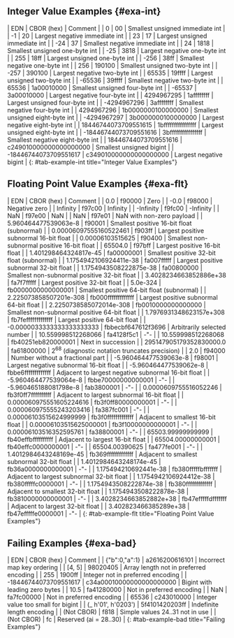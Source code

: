 ## Integer Value Examples {#exa-int}

<?v3xml2rfc table_borders="light" ?>

| EDN | CBOR (hex) | Comment |
| 0 | 00 | Smallest unsigned immediate int |
| -1 | 20 | Largest negative immediate int |
| 23 | 17 | Largest unsigned immediate int |
| -24 | 37 | Smallest negative immediate int |
| 24 | 1818 | Smallest unsigned one-byte int |
| -25 | 3818 | Largest negative one-byte int |
| 255 | 18ff | Largest unsigned one-byte int |
| -256 | 38ff | Smallest negative one-byte int |
| 256 | 190100 | Smallest unsigned two-byte int |
| -257 | 390100 | Largest negative two-byte int |
| 65535 | 19ffff | Largest unsigned two-byte int |
| -65536 | 39ffff | Smallest negative two-byte int |
| 65536 | 1a00010000 | Smallest unsigned four-byte int |
| -65537 | 3a00010000 | Largest negative four-byte int |
| 4294967295 | 1affffffff | Largest unsigned four-byte int |
| -4294967296 | 3affffffff | Smallest negative four-byte int |
| 4294967296 | 1b0000000100000000 | Smallest unsigned eight-byte int |
| -4294967297 | 3b0000000100000000 | Largest negative eight-byte int |
| 18446744073709551615 | 1bffffffffffffffff | Largest unsigned eight-byte int |
| -18446744073709551616 | 3bffffffffffffffff | Smallest negative eight-byte int |
| 18446744073709551616 | c249010000000000000000 | Smallest unsigned bigint |
| -18446744073709551617 | c349010000000000000000 | Largest negative bigint |
{: #tab-example-int title="Integer Value Examples"}

## Floating Point Value Examples {#exa-flt}

<?v3xml2rfc table_borders="light" ?>

| EDN | CBOR (hex) | Comment |
| 0.0 | f90000 | Zero |
| -0.0 | f98000 | Negative zero |
| Infinity | f97c00 | Infinity |
| -Infinity | f9fc00 | -Infinity |
| NaN | f97e00 | NaN |
| NaN | f97e01 | NaN with non-zero payload |
| 5.960464477539063e-8 | f90001 | Smallest positive 16-bit float (subnormal) |
| 0.00006097555160522461 | f903ff | Largest positive subnormal 16-bit float |
| 0.00006103515625 | f90400 | Smallest non-subnormal positive 16-bit float |
| 65504.0 | f97bff | Largest positive 16-bit float |
| 1.401298464324817e-45 | fa00000001 | Smallest positive 32-bit float (subnormal) |
| 1.1754942106924411e-38 | fa007fffff | Largest positive subnormal 32-bit float |
| 1.1754943508222875e-38 | fa00800000 | Smallest non-subnormal positive 32-bit float |
| 3.4028234663852886e+38 | fa7f7fffff | Largest positive 32-bit float |
| 5.0e-324 | fb0000000000000001 | Smallest positive 64-bit float (subnormal) |
| 2.225073858507201e-308 | fb000fffffffffffff | Largest positive subnormal 64-bit float |
| 2.2250738585072014e-308 | fb0010000000000000 | Smallest non-subnormal positive 64-bit float |
| 1.7976931348623157e+308 | fb7fefffffffffffff | Largest positive 64-bit float |
| -0.0000033333333333333333 | fbbecbf647612f3696 | Arbitrarily selected number |
| 10.559998512268066 | fa4128f5c1 | -"- |
| 10.559998512268068 | fb40251eb820000001 | Next in succession |
| 295147905179352830000.0 | fa61800000 | 2<sup>68</sup> (diagnostic notation truncates precision) |
| 2.0 | f94000 | Number without a fractional part |
| -5.960464477539063e-8 | f98001 | Largest negative subnormal 16-bit float |
| -5.960464477539062e-8 | fbbe6fffffffffffff | Adjacent to largest negative subnormal 16-bit float |
| -5.960464477539064e-8 | fbbe70000000000001 | -"- |
| -5.960465188081798e-8 | fab3800001 | -"- |
| 0.0000609755516052246 | fb3f0ff7ffffffffff | Adjacent to largest subnormal 16-bit float |
| 0.000060975551605224616 | fb3f0ff80000000001 | -"- |
| 0.000060975555243203416 | fa387fc001 | -"- |
| 0.00006103515624999999 | fb3f0fffffffffffff | Adjacent to smallest 16-bit float |
| 0.00006103515625000001 | fb3f10000000000001 | -"- |
| 0.00006103516352595761 | fa38800001 | -"- |
| 65503.99999999999 | fb40effbffffffffff | Adjacent to largest 16-bit float |
| 65504.00000000001 | fb40effc0000000001 | -"- |
| 65504.00390625 | fa477fe001 | -"- |
| 1.4012984643248169e-45 | fb369fffffffffffff | Adjacent to smallest subnormal 32-bit float |
| 1.4012984643248174e-45 | fb36a0000000000001 | -"- |
| 1.175494210692441e-38 | fb380fffffbfffffff | Adjacent to largest subnormal 32-bit float |
| 1.1754942106924412e-38 | fb380fffffc0000001 | -"- |
| 1.1754943508222874e-38 | fb380fffffffffffff | Adjacent to smallest 32-bit float |
| 1.1754943508222878e-38 | fb3810000000000001 | -"- |
| 3.4028234663852882e+38 | fb47efffffdfffffff | Adjacent to largest 32-bit float |
| 3.402823466385289e+38 | fb47efffffe0000001 | -"- |
{: #tab-example-flt title="Floating Point Value Examples"}

## Failing Examples {#exa-bad}

<?v3xml2rfc table_borders="light" ?>

| EDN | CBOR (hex) | Comment |
| {"b":0,"a":1} | a2616200616101 | Incorrect map key ordering |
| [4, 5] | 98020405 | Array length not in preferred encoding |
| 255 | 1900ff | Integer not in preferred encoding |
| -18446744073709551617 | c34a00010000000000000000 | Bigint with leading zero bytes |
| 10.5 | fa41280000 | Not in preferred encoding |
| NaN | fa7fc00000 | Not in preferred encoding |
| 65536 | c243010000 | Integer value too small for bigint |
| (_ h'01', h'0203') | 5f4101420203ff | Indefinite length encoding |
| (Not CBOR) | f818 | Simple values 24..31 not in use |
| (Not CBOR) | fc | Reserved (ai = 28..30) |
{: #tab-example-bad title="Failing Examples"}


